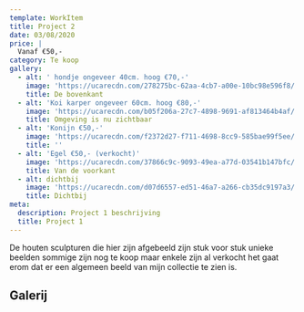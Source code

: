 ```yaml
---
template: WorkItem
title: Project 2
date: 03/08/2020
price: |
  Vanaf €50,-
category: Te koop
gallery:
  - alt: ' hondje ongeveer 40cm. hoog €70,-'
    image: 'https://ucarecdn.com/278275bc-62aa-4cb7-a00e-10bc98e596f8/'
    title: De bovenkant
  - alt: 'Koi karper ongeveer 60cm. hoog €80,-'
    image: 'https://ucarecdn.com/b05f206a-27c7-4898-9691-af813464b4af/'
    title: Omgeving is nu zichtbaar
  - alt: 'Konijn €50,-'
    image: 'https://ucarecdn.com/f2372d27-f711-4698-8cc9-585bae99f5ee/'
    title: ''
  - alt: 'Egel €50,- (verkocht)'
    image: 'https://ucarecdn.com/37866c9c-9093-49ea-a77d-03541b147bfc/'
    title: Van de voorkant
  - alt: dichtbij
    image: 'https://ucarecdn.com/d07d6557-ed51-46a7-a266-cb35dc9197a3/'
    title: Dichtbij
meta:
  description: Project 1 beschrijving
  title: Project 1
---
```

De houten sculpturen die hier zijn afgebeeld zijn stuk voor stuk unieke beelden sommige zijn nog te koop maar enkele zijn al verkocht het gaat erom dat  er een algemeen beeld van mijn collectie te zien is. 



## Galerij
